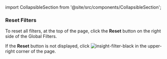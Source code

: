 import CollapsibleSection from '@site/src/components/CollapsibleSection';

### Reset Filters

To reset all filters, at the top of the page, click the **Reset** button on the right side of the Global Filters.

If the **Reset** button is not displayed,
click ![insight-filter-black](https://docs.cognigy.com/_assets/icons/insight-filter-black.svg) in the upper-right corner of the page.
